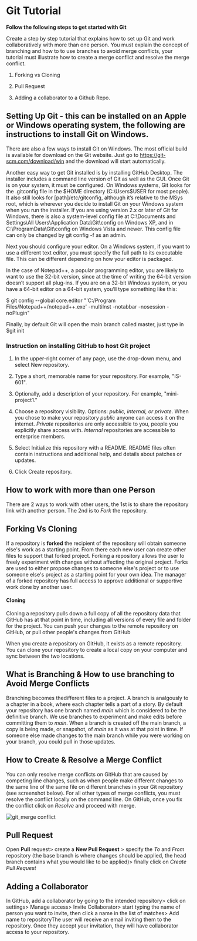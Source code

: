 # Git Tutorial
**Follow the following steps to get started with Git**

Create a step by step tutorial that explains how to set up Git and work collaboratively with more than one person.  You must explain the concept of branching and how to to use branches to avoid merge conflicts, your tutorial must illustrate how to create a merge conflict and resolve the merge conflict.   

1. Forking vs Cloning

2. Pull Request

3.  Adding a collaborator to a Github Repo.

## Setting Up Git - this can be installed on an Apple or Windows operating system, the following are instructions to install Git on Windows. 

There are also a few ways to install Git on Windows. The most official build is available for download on the Git website. Just go to https://git-scm.com/download/win and the download will start automatically.

Another easy way to get Git installed is by installing GitHub Desktop. The installer includes a command line version of Git as well as the GUI. Once Git is on your system, it must be configured. On Windows systems, Git looks for the .gitconfig file in the $HOME directory (C:\Users\$USER for most people). It also still looks for [path]/etc/gitconfig, although it’s relative to the MSys root, which is wherever you decide to install Git on your Windows system when you run the installer. If you are using version 2.x or later of Git for Windows, there is also a system-level config file at C:\Documents and Settings\All Users\Application Data\Git\config on Windows XP, and in C:\ProgramData\Git\config on Windows Vista and newer. This config file can only be changed by git config -f <file> as an admin.
  
 Next you should configure your editor. On a Windows system, if you want to use a different text editor, you must specify the full path to its executable file. This can be different depending on how your editor is packaged.

In the case of Notepad++, a popular programming editor, you are likely to want to use the 32-bit version, since at the time of writing the 64-bit version doesn’t support all plug-ins. If you are on a 32-bit Windows system, or you have a 64-bit editor on a 64-bit system, you’ll type something like this: 

$ git config --global core.editor "'C:/Program Files/Notepad++/notepad++.exe' -multiInst -notabbar -nosession -noPlugin"

Finally, by default Git will open the main branch called master, just type in $git init

### Instruction on installing GitHub to host Git project

1. In the upper-right corner of any page, use the  drop-down menu, and select New repository.

2. Type a short, memorable name for your repository. For example, "IS-601".

3. Optionally, add a description of your repository. For example, "mini-project1."

4. Choose a repository visibility. Options: *public, internal, or private*. When you chose to make your repository _public_ anyone can access it on the internet. _Private_ repositories are only accessible to you, people you explicitly share access with. _Internal_ repositories are accessible to enterprise members.

5. Select Initialize this repository with a README. README files often contain instructions and additional help, and details about patches or updates.

6. Click Create repository.

## How to work with more than one Person 

There are 2 ways to work with other users, the 1st is to share the repository link with another person. The 2nd is to _Fork_ the repository. 

## Forking Vs Cloning

If a repository is **forked** the recipient of the repository will obtain someone else's work as a starting point. From there each new user can create other files to support that forked project. Forking a repository allows the user to freely experiment with changes without affecting the original project. Forks are used to either propose changes to someone else's project or to use someone else's project as a starting point for your own idea. The manager of a forked repository has full access to approve additional or supportive work done by another user. 

#### Cloning

Cloning a repository pulls down a full copy of all the repository data that GitHub has at that point in time, including all versions of every file and folder for the project. You can push your changes to the remote repository on GitHub, or pull other people's changes from GitHub

When you create a repository on GitHub, it exists as a remote repository. You can clone your repository to create a local copy on your computer and sync between the two locations.

## What is Branching & How to use branching to Avoid Merge Conflicts

Branching becomes thedifferent files to a project. A branch is analgously to a chapter in a book, where each chapter tells a part of a story. By default your repository has one branch named *main* which is considered to be the definitive branch. We use branches to experiment and make edits before committing them to *main*. When a branch is created off the main branch, a copy is being made, or snapshot, of *main* as it was at that point in time. If someone else made changes to the main branch while you were working on your branch, you could pull in those updates.

## How to Create & Resolve a Merge Conflict 

You can only resolve merge conflicts on GitHub that are caused by competing line changes, such as when people make different changes to the same line of the same file on different branches in your Git repository (see screenshot below). For all other types of merge conflicts, you must resolve the conflict locally on the command line. On GitHub, once you fix the conflict click on *Resolve* and proceed with merge. 

![git_merge conflict](https://user-images.githubusercontent.com/77909953/110269079-ed688400-7f90-11eb-8faf-175ad45eefda.jpg)

## Pull Request

Open **Pull** request> create a **New Pull Request** > specify the *To* and *From* repository (the base branch is where changes should be applied, the head branch contains what you would like to be applied)> finally click on *Create Pull Request*

## Adding a Collaborator

In GitHub, add a collaborator by going to the intended repository> click on settings> Manage access> Invite Collaborator> start typing the name of person you want to invite, then click a name in the list of matches> Add name to repositoryThe user will receive an email inviting them to the repository. Once they accept your invitation, they will have collaborator access to your repository.
